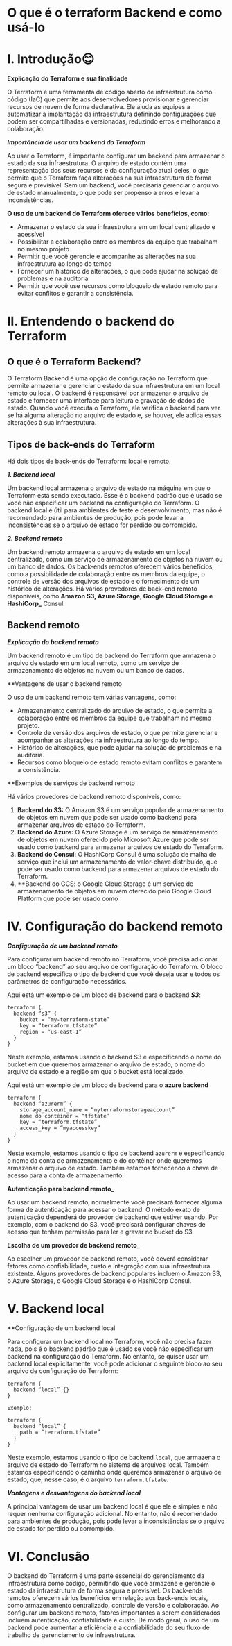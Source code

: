 O que é o terraform Backend e como usá-lo
=======================================

I. Introdução😊
=================

**Explicação do Terraform e sua finalidade**

O Terraform é uma ferramenta de código aberto de infraestrutura como código (IaC) que permite aos desenvolvedores provisionar e gerenciar recursos de nuvem de forma declarativa. Ele ajuda as equipes a automatizar a implantação da infraestrutura definindo configurações que podem ser compartilhadas e versionadas, reduzindo erros e melhorando a colaboração.

***Importância de usar um backend do Terraform***

Ao usar o Terraform, é importante configurar um backend para armazenar o estado da sua infraestrutura. O arquivo de estado contém uma representação dos seus recursos e da configuração atual deles, o que permite que o Terraform faça alterações na sua infraestrutura de forma segura e previsível. Sem um backend, você precisaria gerenciar o arquivo de estado manualmente, o que pode ser propenso a erros e levar a inconsistências.

**O uso de um backend do Terraform oferece vários benefícios, como:**

* Armazenar o estado da sua infraestrutura em um local centralizado e acessível
* Possibilitar a colaboração entre os membros da equipe que trabalham no mesmo projeto
* Permitir que você gerencie e acompanhe as alterações na sua infraestrutura ao longo do tempo
* Fornecer um histórico de alterações, o que pode ajudar na solução de problemas e na auditoria
* Permitir que você use recursos como bloqueio de estado remoto para evitar conflitos e garantir a consistência.

**II. Entendendo o backend do Terraform**
=======================================

O que é o Terraform Backend?
--------------------------

O Terraform Backend é uma opção de configuração no Terraform que permite armazenar e gerenciar o estado da sua infraestrutura em um local remoto ou local. O backend é responsável por armazenar o arquivo de estado e fornecer uma interface para leitura e gravação de dados de estado. Quando você executa o Terraform, ele verifica o backend para ver se há alguma alteração no arquivo de estado e, se houver, ele aplica essas alterações à sua infraestrutura.

Tipos de back-ends do Terraform
---------------------------

Há dois tipos de back-ends do Terraform: local e remoto.

**_1\. Backend local_**

Um backend local armazena o arquivo de estado na máquina em que o Terraform está sendo executado. Esse é o backend padrão que é usado se você não especificar um backend na configuração do Terraform. O backend local é útil para ambientes de teste e desenvolvimento, mas não é recomendado para ambientes de produção, pois pode levar a inconsistências se o arquivo de estado for perdido ou corrompido.

**_2\. Backend remoto_**

Um backend remoto armazena o arquivo de estado em um local centralizado, como um serviço de armazenamento de objetos na nuvem ou um banco de dados. Os back-ends remotos oferecem vários benefícios, como a possibilidade de colaboração entre os membros da equipe, o controle de versão dos arquivos de estado e o fornecimento de um histórico de alterações. Há vários provedores de back-end remoto disponíveis, como **Amazon S3, Azure Storage, Google Cloud Storage e HashiCorp_** Consul.

**Backend remoto**
------------------

***Explicação do backend remoto***

Um backend remoto é um tipo de backend do Terraform que armazena o arquivo de estado em um local remoto, como um serviço de armazenamento de objetos na nuvem ou um banco de dados.

**Vantagens de usar o backend remoto

O uso de um backend remoto tem várias vantagens, como:

* Armazenamento centralizado do arquivo de estado, o que permite a colaboração entre os membros da equipe que trabalham no mesmo projeto.
* Controle de versão dos arquivos de estado, o que permite gerenciar e acompanhar as alterações na infraestrutura ao longo do tempo.
* Histórico de alterações, que pode ajudar na solução de problemas e na auditoria.
* Recursos como bloqueio de estado remoto evitam conflitos e garantem a consistência.

**Exemplos de serviços de backend remoto

Há vários provedores de backend remoto disponíveis, como:

1.  **Backend do S3:** O Amazon S3 é um serviço popular de armazenamento de objetos em nuvem que pode ser usado como backend para armazenar arquivos de estado do Terraform.
2.  **Backend do Azure:** O Azure Storage é um serviço de armazenamento de objetos em nuvem oferecido pelo Microsoft Azure que pode ser usado como backend para armazenar arquivos de estado do Terraform.
3.  **Backend do Consul**: O HashiCorp Consul é uma solução de malha de serviço que inclui um armazenamento de valor-chave distribuído, que pode ser usado como backend para armazenar arquivos de estado do Terraform.
4.  **Backend do GCS: o Google Cloud Storage é um serviço de armazenamento de objetos em nuvem oferecido pelo Google Cloud Platform que pode ser usado como 

IV. Configuração do backend remoto
===================================

***Configuração de um backend remoto***

Para configurar um backend remoto no Terraform, você precisa adicionar um bloco “backend” ao seu arquivo de configuração do Terraform. O bloco de backend especifica o tipo de backend que você deseja usar e todos os parâmetros de configuração necessários.

Aqui está um exemplo de um bloco de backend para o backend **_S3_**:

```hcl
terraform {  
  backend “s3” {  
    bucket = “my-terraform-state”  
    key = “terraform.tfstate”  
    region = “us-east-1”  
  }  
}
```
Neste exemplo, estamos usando o backend S3 e especificando o nome do bucket em que queremos armazenar o arquivo de estado, o nome do arquivo de estado e a região em que o bucket está localizado.

Aqui está um exemplo de um bloco de backend para o **azure backend**

```hcl
terraform {  
  backend “azurerm” {  
    storage_account_name = “myterraformstorageaccount”  
    nome do contêiner = “tfstate”  
    key = “terraform.tfstate”  
    access_key = “myaccesskey”  
  }  
}
```
Neste exemplo, estamos usando o tipo de backend `azurerm` e especificando o nome da conta de armazenamento e do contêiner onde queremos armazenar o arquivo de estado. Também estamos fornecendo a chave de acesso para a conta de armazenamento.

**Autenticação para backend remoto_**

Ao usar um backend remoto, normalmente você precisará fornecer alguma forma de autenticação para acessar o backend. O método exato de autenticação dependerá do provedor de backend que estiver usando. Por exemplo, com o backend do S3, você precisará configurar chaves de acesso que tenham permissão para ler e gravar no bucket do S3.

**Escolha de um provedor de backend remoto_**

Ao escolher um provedor de backend remoto, você deverá considerar fatores como confiabilidade, custo e integração com sua infraestrutura existente. Alguns provedores de backend populares incluem o Amazon S3, o Azure Storage, o Google Cloud Storage e o HashiCorp Consul.

V. Backend local
================

**Configuração de um backend local

Para configurar um backend local no Terraform, você não precisa fazer nada, pois é o backend padrão que é usado se você não especificar um backend na configuração do Terraform. No entanto, se quiser usar um backend local explicitamente, você pode adicionar o seguinte bloco ao seu arquivo de configuração do Terraform:

```hcl
terraform {  
  backend “local” {}  
}

Exemplo:

terraform {  
  backend “local” {  
    path = “terraform.tfstate”  
  }  
}
```
Neste exemplo, estamos usando o tipo de backend `local`, que armazena o arquivo de estado do Terraform no sistema de arquivos local. Também estamos especificando o caminho onde queremos armazenar o arquivo de estado, que, nesse caso, é o arquivo `terraform.tfstate`.

**_Vantagens e desvantagens do backend local_**

A principal vantagem de usar um backend local é que ele é simples e não requer nenhuma configuração adicional. No entanto, não é recomendado para ambientes de produção, pois pode levar a inconsistências se o arquivo de estado for perdido ou corrompido.

VI. Conclusão
==============

O backend do Terraform é uma parte essencial do gerenciamento da infraestrutura como código, permitindo que você armazene e gerencie o estado da infraestrutura de forma segura e previsível. Os back-ends remotos oferecem vários benefícios em relação aos back-ends locais, como armazenamento centralizado, controle de versão e colaboração. Ao configurar um backend remoto, fatores importantes a serem considerados incluem autenticação, confiabilidade e custo. De modo geral, o uso de um backend pode aumentar a eficiência e a confiabilidade do seu fluxo de trabalho de gerenciamento de infraestrutura.
